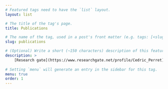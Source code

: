 ```yaml
---
# Featured tags need to have the `list` layout.
layout: list

# The title of the tag's page.
title: Publications

# The name of the tag, used in a post's front matter (e.g. tags: [<slug>]).
slug: publications

# (Optional) Write a short (~150 characters) description of this featured tag.
description: > 
	[Research gate](https://www.researchgate.net/profile/Cedric_Perret), [Google scholar](https://scholar.google.co.uk/citations?user=tWozIw8AAAAJ&hl=en)
	
# Setting `menu` will generate an entry in the sidebar for this tag.
menu: true
order: 1
---
```





